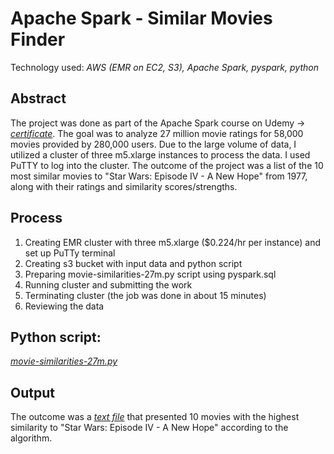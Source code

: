 # Apache Spark - Similar Movies Finder

Technology used: *AWS (EMR on EC2, S3), Apache Spark, pyspark, python*

## Abstract

The project was done as part of the Apache Spark course on Udemy -> [*certificate*](https://www.udemy.com/certificate/UC-e77a4dc3-1f94-44f6-847b-b766e19da7b3/). The goal was to analyze 27 million movie ratings for 58,000 movies provided by 280,000 users. Due to the large volume of data, I utilized a cluster of three m5.xlarge instances to process the data. I used PuTTY to log into the cluster. The outcome of the project was a list of the 10 most similar movies to "Star Wars: Episode IV - A New Hope" from 1977, along with their ratings and similarity scores/strengths.

## Process

1. Creating EMR cluster with three m5.xlarge ($0.224/hr per instance) and set up PuTTy terminal
2. Creating s3 bucket with input data and python script
3. Preparing movie-similarities-27m.py script using pyspark.sql
4. Running cluster and submitting the work
5. Terminating cluster (the job was done in about 15 minutes)
6. Reviewing the data


## Python script:

[*movie-similarities-27m.py*](https://github.com/lucjankonopka/spark-movielens/blob/main/movie-similarities-27m.py)

## Output

The outcome was a [*text file*](https://github.com/lucjankonopka/spark-movielens/blob/main/similar_movies.txt) that presented 10 movies with the highest similarity to "Star Wars: Episode IV - A New Hope" according to the algorithm.
